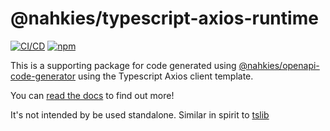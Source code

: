 # @nahkies/typescript-axios-runtime

[![CI/CD](https://github.com/mnahkies/openapi-code-generator/actions/workflows/ci.yml/badge.svg)](https://github.com/mnahkies/openapi-code-generator/actions?query=branch%3Amain+event%3Apush)
[![npm](https://img.shields.io/npm/dm/%40nahkies%2Ftypescript-axios-runtime.svg)](https://www.npmjs.com/package/@nahkies/typescript-axios-runtime)

This is a supporting package for code generated using [@nahkies/openapi-code-generator](https://www.npmjs.com/package/@nahkies/openapi-code-generator) using the Typescript Axios client template.

You can [read the docs](https://openapi-code-generator.nahkies.co.nz/guides/client-templates/typescript-axios) to find out more!

It's not intended by be used standalone. Similar in spirit to [tslib](https://www.npmjs.com/package/tslib)
